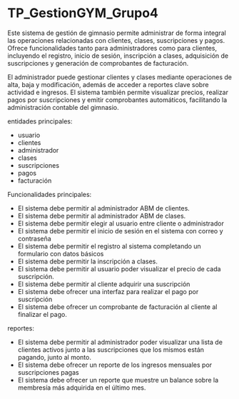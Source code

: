 # TP_GestionGYM_Grupo4
Este sistema de gestión de gimnasio permite administrar de forma integral las operaciones relacionadas con clientes, clases, suscripciones y pagos. Ofrece funcionalidades tanto para administradores como para clientes, incluyendo el registro, inicio de sesión, inscripción a clases, adquisición de suscripciones y generación de comprobantes de facturación.

El administrador puede gestionar clientes y clases mediante operaciones de alta, baja y modificación, además de acceder a reportes clave sobre actividad e ingresos. El sistema también permite visualizar precios, realizar pagos por suscripciones y emitir comprobantes automáticos, facilitando la administración contable del gimnasio.


entidades principales:
- usuario
- clientes
- administrador
- clases
- suscripciones
- pagos
- facturación

Funcionalidades principales:
- El sistema debe permitir al administrador ABM de clientes.
- El sistema debe permitir al administrador ABM de clases.
- El sistema debe permitir elegir al usuario entre cliente o administrador
- El sistema debe permitir el inicio de sesión en el sistema con correo y contraseña
- El sistema debe permitir el registro al sistema completando un formulario con datos básicos
- El sistema debe permitir la inscripción a clases.
- El sistema debe permitir al usuario poder visualizar el precio de cada suscripción.
- El sistema debe permitir al cliente adquirir una suscripción
- El sistema debe ofrecer una interfaz para realizar el pago por suscripción
- El sistema debe ofrecer un comprobante de facturación al cliente al finalizar el pago.

reportes:
- El sistema debe permitir al administrador poder visualizar una lista de clientes activos junto a las suscripciones que los mismos están pagando, junto al monto. 
- El sistema debe ofrecer un reporte de los ingresos mensuales por suscripciones pagas
- El sistema debe ofrecer un reporte que muestre un balance sobre la membresía más adquirida en el último mes.

